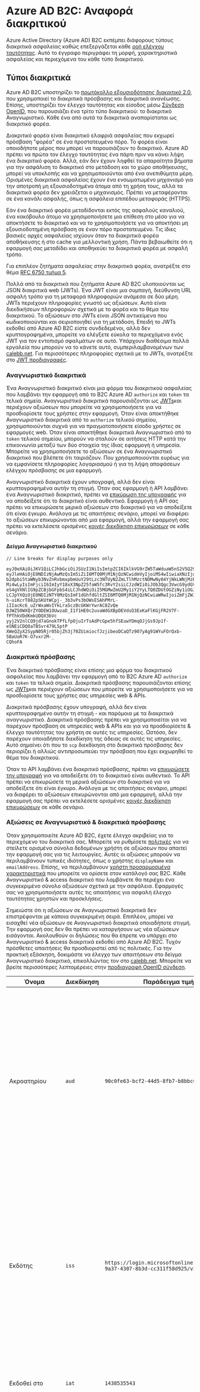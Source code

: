 <properties
    pageTitle="B2C καταλόγου Azure Active Directory | Microsoft Azure"
    description="Οι τύποι των διακριτικά εκδοθεί στο το B2C Azure Active Directory."
    services="active-directory-b2c"
    documentationCenter=""
    authors="dstrockis"
    manager="mbaldwin"
    editor=""/>

<tags
    ms.service="active-directory-b2c"
    ms.workload="identity"
    ms.tgt_pltfrm="na"
    ms.devlang="na"
    ms.topic="article"
    ms.date="07/22/2016"
    ms.author="dastrock"/>


# <a name="azure-ad-b2c-token-reference"></a>Azure AD B2C: Αναφορά διακριτικού

Azure Active Directory (Azure AD) B2C εκπέμπει διάφορους τύπους διακριτικά ασφαλείας καθώς επεξεργάζεται κάθε [ροή ελέγχου ταυτότητας](active-directory-b2c-apps.md). Αυτό το έγγραφο περιγράφει τη μορφή, χαρακτηριστικά ασφαλείας και περιεχόμενα του κάθε τύπο διακριτικού.

## <a name="types-of-tokens"></a>Τύποι διακριτικά

Azure AD B2C υποστηρίζει το [πρωτόκολλο εξουσιοδότησης διακριτικό 2.0](active-directory-b2c-reference-protocols.md), που χρησιμοποιεί το διακριτικά πρόσβασης και διακριτικά ανανέωσης. Επίσης, υποστηρίζει τον έλεγχο ταυτότητας και είσοδος μέσω [Σύνδεση OpenID](active-directory-b2c-reference-protocols.md), που παρουσιάζει ένα τρίτο τύπο διακριτικού: το διακριτικό Αναγνωριστικό. Κάθε ένα από αυτά τα διακριτικά αναπαρίσταται ως διακριτικό φορέα.

Διακριτικό φορέα είναι διακριτικό ελαφριά ασφαλείας που εκχωρεί πρόσβαση "φορέα" σε ένα προστατευμένο πόρο. Το φορέα είναι οποιοδήποτε μέρος που μπορεί να παρουσιάζουν το διακριτικό. Azure AD πρέπει να πρώτα τον έλεγχο ταυτότητας ένα πάρτι πριν να κάνει λήψη ένα διακριτικό φορέα. Αλλά, εάν δεν έχουν ληφθεί τα απαραίτητα βήματα για την ασφάλιση το διακριτικό στο μετάδοση και το χώρο αποθήκευσης, μπορεί να υποκλοπής και να χρησιμοποιούνται από ένα ανεπιθύμητα μέρη. Ορισμένες διακριτικά ασφαλείας έχουν ένα ενσωματωμένο μηχανισμό για την αποτροπή μη εξουσιοδοτημένα άτομα από τη χρήση τους, αλλά τα διακριτικά φορέα δεν χρειάζεται ο μηχανισμός. Πρέπει να μεταφέρονται σε ένα κανάλι ασφαλής, όπως η ασφάλεια επιπέδου μεταφοράς (HTTPS).

Εάν ένα διακριτικό φορέα μεταδίδονται εκτός της ασφαλούς καναλιού, ένα κακόβουλο άτομο να χρησιμοποιήσετε μια επίθεση στο μέσο για να αποκτήσετε το διακριτικό και να το χρησιμοποιήσετε για να αποκτήσει μη εξουσιοδοτημένη πρόσβαση σε έναν πόρο προστατευμένο. Τις ίδιες βασικές αρχές ασφαλείας ισχύουν όταν τα διακριτικά φορέα αποθήκευσης ή στο cache για μελλοντική χρήση. Πάντα βεβαιωθείτε ότι η εφαρμογή σας μεταδίδει και αποθηκεύει τα διακριτικά φορέα με ασφαλή τρόπο.

Για επιπλέον ζητήματα ασφαλείας στην διακριτικά φορέα, ανατρέξτε στο θέμα [RFC 6750 τμήμα 5](http://tools.ietf.org/html/rfc6750).

Πολλά από τα διακριτικά που ζητήματα Azure AD B2C υλοποιούνται ως JSON διακριτικά web (JWTs). Ένα JWT είναι μια συμπαγή, διεύθυνση URL ασφαλή τρόπο για τη μεταφορά πληροφοριών ανάμεσα σε δύο μέρη. JWTs περιέχουν πληροφορίες γνωστό ως αξιώσεων. Αυτά είναι διεκδικήσεων πληροφοριών σχετικά με το φορέα και το θέμα του διακριτικού. Το αξιώσεων στο JWTs είναι JSON αντικείμενα που κωδικοποιούνται και σειριοποιηθεί για τη μετάδοση. Επειδή το JWTs εκδοθεί από Azure AD B2C είστε συνδεδεμένοι, αλλά δεν κρυπτογραφημένα, μπορείτε να ελέγξετε εύκολα τα περιεχόμενα ενός JWT για τον εντοπισμό σφαλμάτων σε αυτό. Υπάρχουν διαθέσιμα πολλά εργαλεία που μπορούν να το κάνετε αυτό, συμπεριλαμβανομένων των [calebb.net](http://calebb.net). Για περισσότερες πληροφορίες σχετικά με το JWTs, ανατρέξτε στο [JWT προδιαγραφές](http://self-issued.info/docs/draft-ietf-oauth-json-web-token.html).

### <a name="id-tokens"></a>Αναγνωριστικό διακριτικά

Ένα Αναγνωριστικό διακριτικό είναι μια φόρμα του διακριτικού ασφαλείας που λαμβάνει την εφαρμογή από το B2C Azure AD `authorize` και `token` τα τελικά σημεία. Αναγνωριστικό διακριτικά παρουσιάζονται ως [JWTs](#types-of-tokens)και περιέχουν αξιώσεων που μπορείτε να χρησιμοποιήσετε για να προσδιορίσετε τους χρήστες στην εφαρμογή. Όταν είναι αποκτήθηκε Αναγνωριστικό διακριτικά από το `authorize` τελικού σημείου, χρησιμοποιούνται συχνά για να πραγματοποιήσετε είσοδο χρήστες σε εφαρμογές web. Όταν είναι αποκτήθηκε διακριτικά Αναγνωριστικό από το `token` τελικού σημείου, μπορούν να σταλούν σε αιτήσεις HTTP κατά την επικοινωνία μεταξύ των δύο στοιχεία της ίδιας εφαρμογή ή υπηρεσία. Μπορείτε να χρησιμοποιήσετε το αξιώσεων σε ένα Αναγνωριστικό διακριτικό που βλέπετε ότι ταιριάζουν. Που χρησιμοποιούνται ευρέως για να εμφανίσετε πληροφορίες λογαριασμού ή για τη λήψη αποφάσεων ελέγχου πρόσβασης σε μια εφαρμογή.  

Αναγνωριστικό διακριτικά έχουν υπογραφή, αλλά δεν είναι κρυπτογραφημένα αυτήν τη στιγμή. Όταν σας εφαρμογή ή API λαμβάνει ένα Αναγνωριστικό διακριτικό, πρέπει να [επικύρωση της υπογραφής](#token-validation) για να αποδείξετε ότι το διακριτικό είναι αυθεντικό. Εφαρμογή ή API σας πρέπει να επικυρώσετε μερικά αξιώσεων στο διακριτικό για να αποδείξετε ότι είναι έγκυρο. Ανάλογα με τις απαιτήσεις σενάριο, μπορεί να διαφέρει το αξιώσεων επικυρώνονται από μια εφαρμογή, αλλά την εφαρμογή σας πρέπει να εκτελέσετε ορισμένες [κοινές διεκδίκηση επικυρώσεων](#token-validation) σε κάθε σενάριο.

#### <a name="sample-id-token"></a>Δείγμα Αναγνωριστικό διακριτικού
```
// Line breaks for display purposes only

eyJ0eXAiOiJKV1QiLCJhbGciOiJSUzI1NiIsImtpZCI6IklkVG9rZW5TaWduaW5nS2V5Q29udGFpbmVyIn0.
eyJleHAiOjE0NDIzNjAwMzQsIm5iZiI6MTQ0MjM1NjQzNCwidmVyIjoiMS4wIiwiaXNzIjoiaHR0cHM6Ly9s
b2dpbi5taWNyb3NvZnRvbmxpbmUuY29tLzc3NTUyN2ZmLTlhMzctNDMwNy04YjNkLWNjMzExZjU4ZDkyNS92
Mi4wLyIsImFjciI6ImIyY18xX3NpZ25faW5fc3RvY2siLCJzdWIiOiJOb3Qgc3VwcG9ydGVkIGN1cnJlbnRs
eS4gVXNlIG9pZCBjbGFpbS4iLCJhdWQiOiI5MGMwZmU2My1iY2YyLTQ0ZDUtOGZiNy1iOGJiYzBiMjlkYzYi
LCJpYXQiOjE0NDIzNTY0MzQsImF1dGhfdGltZSI6MTQ0MjM1NjQzNCwiaWRwIjoiZmFjZWJvb2suY29tIn0.
h-uiKcrT882pSKUtWCpj-_3b3vPs3bOWsESAhPMrL-iIIacKc6_uZrWxaWvIYkLra5czBcGKWrYwrAC8ZvQe
DJWZ50WXQrZYODEW1OUwzaD_I1f1HE0c2uvaWdGXBpDEVdsD3ExKaFlKGjFR2V7F-fPThkVDdKmkUDQX3bVc
yyj2V2nlCQ9jd7aGnokTPfLfpOjuIrTsAdPcGpe5hfSEuwYDmqOJjGs9Jp1f-eSNEiCDQOaTBSvr479L5ptP
XWeQZyX2SypN05Rjr05bjZh3j70ZUimiocfJzjibeoDCaQTz907yAg91WYuFOrQxb-5BaUoR7K-O7vxr2M-_
CQhoFA

```

### <a name="access-tokens"></a>Διακριτικά πρόσβασης

Ένα διακριτικό πρόσβασης είναι επίσης μια φόρμα του διακριτικού ασφαλείας που λαμβάνει την εφαρμογή από το B2C Azure AD `authorize` και `token` τα τελικά σημεία. Διακριτικά πρόσβασης παρουσιάζονται επίσης ως [JWTs](#types-of-tokens)και περιέχουν αξιώσεων που μπορείτε να χρησιμοποιήσετε για να προσδιορίσετε τους χρήστες σας υπηρεσίες web & APIs.

Διακριτικά πρόσβασης έχουν υπογραφή, αλλά δεν είναι κρυπτογραφημένο αυτήν τη στιγμή - και παρόμοια με τα διακριτικά αναγνωριστικό.  Διακριτικά πρόσβασης πρέπει να χρησιμοποιείται για να παρέχουν πρόσβαση σε υπηρεσίες web & APIs και για να προσδιορίσετε & έλεγχο ταυτότητας του χρήστη σε αυτές τις υπηρεσίες.  Ωστόσο, δεν παρέχουν οποιαδήποτε διεκδίκηση της άδειας σε αυτές τις υπηρεσίες.  Αυτό σημαίνει ότι που το `scp` διεκδίκηση στο διακριτικά πρόσβασης δεν περιορίζει ή αλλιώς αντιπροσωπεύει την πρόσβαση που έχει εκχωρηθεί το θέμα του διακριτικού.

Όταν το API λαμβάνει ένα διακριτικό πρόσβασης, πρέπει να [επικυρώσετε την υπογραφή](#token-validation) για να αποδείξετε ότι το διακριτικό είναι αυθεντικό. Το API πρέπει να επικυρώσετε τη μερικά αξιώσεων στο διακριτικό για να αποδείξετε ότι είναι έγκυρο. Ανάλογα με τις απαιτήσεις σενάριο, μπορεί να διαφέρει το αξιώσεων επικυρώνονται από μια εφαρμογή, αλλά την εφαρμογή σας πρέπει να εκτελέσετε ορισμένες [κοινές διεκδίκηση επικυρώσεων](#token-validation) σε κάθε σενάριο.

### <a name="claims-in-id--access-tokens"></a>Αξιώσεις σε Αναγνωριστικό & διακριτικά πρόσβασης

Όταν χρησιμοποιείτε Azure AD B2C, έχετε έλεγχο ακριβείας για το περιεχόμενο του διακριτικά σας. Μπορείτε να ρυθμίσετε [πολιτικές](active-directory-b2c-reference-policies.md) για να στείλετε ορισμένα σύνολα δεδομένων χρήστη σε αξιώσεων που απαιτεί την εφαρμογή σας για τις λειτουργίες. Αυτές οι αξιώσεις μπορούν να περιλαμβάνουν τυπικές ιδιότητες, όπως ο χρήστης `displayName` και `emailAddress`. Επίσης, να περιλαμβάνουν [χρήστη προσαρμοσμένα χαρακτηριστικά](active-directory-b2c-reference-custom-attr.md) που μπορείτε να ορίσετε στον κατάλογό σας B2C. Κάθε Αναγνωριστικό & access διακριτικό που λαμβάνετε θα περιέχει ένα συγκεκριμένο σύνολο αξιώσεων σχετικά με την ασφάλεια. Εφαρμογές σας να χρησιμοποιήσετε αυτές τις απαιτήσεις για ασφαλή έλεγχο ταυτότητας χρηστών και προσκλήσεις.

Σημειώστε ότι η αξιώσεων σε Αναγνωριστικό διακριτικά δεν επιστρέφονται με κάποια συγκεκριμένη σειρά. Επιπλέον, μπορεί να εισαχθεί νέα αξιώσεων σε Αναγνωριστικό διακριτικά οποιαδήποτε στιγμή. Την εφαρμογή σας δεν θα πρέπει να καταργήσουν ως νέα αξιώσεων εισάγονται. Ακολουθούν οι δηλώσεις που θα έπρεπε να υπάρχει στο Αναγνωριστικό & access διακριτικά εκδοθεί από Azure AD B2C. Τυχόν πρόσθετες απαιτήσεις θα προσδιοριστεί από τις πολιτικές. Για την πρακτική εξάσκηση, δοκιμάστε να έλεγχο των απαιτήσεων στο δείγμα Αναγνωριστικό διακριτικό, επικολλώντας τον στο [calebb.net](http://calebb.net). Μπορείτε να βρείτε περισσότερες λεπτομέρειες στην [προδιαγραφή OpenID σύνδεση](http://openid.net/specs/openid-connect-core-1_0.html).

| Όνομα | Διεκδίκηση | Παράδειγμα τιμής | Περιγραφή |
| ----------------------- | ------------------------------- | ------------ | --------------------------------- |
| Ακροατηρίου | `aud` | `90c0fe63-bcf2-44d5-8fb7-b8bbc0b29dc6` | Μια απαίτηση ακροατηρίου προσδιορίζει στον παραλήπτη που θέλετε από το διακριτικό. Azure AD B2C, το κοινό είναι Αναγνωριστικό εφαρμογής της εφαρμογής σας, όπως στους οποίους έχουν ανατεθεί την εφαρμογή σας στην πύλη καταχώρηση εφαρμογής. Την εφαρμογή σας θα πρέπει να Επικυρώστε αυτήν την τιμή και να απορρίψετε το διακριτικό, εάν δεν ταιριάζει. |
| Εκδότης | `iss` | `https://login.microsoftonline.com/775527ff-9a37-4307-8b3d-cc311f58d925/v2.0/` | Το αίτημα αυτό προσδιορίζει την υπηρεσία διακριτικού ασφαλείας (STS), το που κατασκευάζει και επιστρέφει το διακριτικό. Προσδιορίζει επίσης τον κατάλογο Azure AD με την οποία ο χρήστης έχει ελεγχθεί η ταυτότητα. Εφαρμογή σας θα πρέπει να επικυρώσετε τη διεκδίκηση εκδότη για να βεβαιωθείτε ότι το διακριτικό προήλθε από το τελικό σημείο v2.0. |
| Εκδοθεί στο | `iat` | `1438535543` | Το αίτημα αυτό είναι ο χρόνος στο οποίο έχει εκδοθεί το διακριτικό, που αντιπροσωπεύονται σε χρονική σήμανση χρόνου. |
| Ώρα λήξης | `exp` | `1438539443` | Η ώρα λήξης διεκδίκηση είναι η ώρα κατά την οποία το διακριτικό μετατρέπεται σε μη έγκυρη, που αντιπροσωπεύονται σε χρονική σήμανση χρόνου. Εφαρμογή σας πρέπει να χρησιμοποιήσετε το αίτημα για να επιβεβαιώσετε την εγκυρότητα της διάρκειας ζωής διακριτικού.  |
| Όχι πριν από | `nbf` | `1438535543` | Το αίτημα αυτό είναι ο χρόνος με τον οποίο το διακριτικό θα είναι έγκυρο, αναπαρίσταται σε χρονική σήμανση χρόνου. Αυτή είναι συνήθως η ίδια με την ώρα που έχει εκδοθεί από το διακριτικό. Εφαρμογή σας πρέπει να χρησιμοποιήσετε το αίτημα για να επιβεβαιώσετε την εγκυρότητα της διάρκειας ζωής διακριτικού.  |
| Έκδοση | `ver` | `1.0` | Αυτή είναι η έκδοση του διακριτικού Αναγνωριστικό, όπως ορίζεται από το Azure AD. |
| Κατακερματισμός κώδικα | `c_hash` | `SGCPtt01wxwfgnYZy2VJtQ` | Ο κατακερματισμός κώδικα περιλαμβάνεται σε ένα Αναγνωριστικό διακριτικού μόνο όταν το διακριτικό εκδίδεται μαζί με έναν κωδικό εξουσιοδότησης διακριτικό 2.0. Ο κατακερματισμός κώδικας μπορεί να χρησιμοποιηθεί για την επικύρωση της αυθεντικότητας έναν κωδικό εξουσιοδότησης. Δείτε τη [σύνδεση OpenID προδιαγραφή](http://openid.net/specs/openid-connect-core-1_0.html) για περισσότερες λεπτομέρειες σχετικά με τον τρόπο για να εκτελέσετε αυτή η επικύρωση. |
| Κατακερματισμός διακριτικό πρόσβασης | `at_hash` | `SGCPtt01wxwfgnYZy2VJtQ` | Μια κατακερματισμός διακριτικό πρόσβασης περιλαμβάνει ένα Αναγνωριστικό διακριτικό μόνο όταν το διακριτικό εκδίδεται μαζί με ένα διακριτικό πρόσβασης OAuth 2.0. Μια κατακερματισμός διακριτικού πρόσβασης μπορεί να χρησιμοποιηθεί για την επικύρωση της αυθεντικότητας ένα διακριτικό πρόσβασης. Δείτε τη [σύνδεση OpenID προδιαγραφή](http://openid.net/specs/openid-connect-core-1_0.html) για περισσότερες λεπτομέρειες σχετικά με τον τρόπο για να εκτελέσετε αυτή η επικύρωση. |
| Nonce | `nonce` | `12345` | Μια nonce είναι μια στρατηγική που χρησιμοποιείται για τον περιορισμό επιθέσεις διακριτικού αναπαραγωγής. Εφαρμογή σας να καθορίσετε μια nonce σε μια πρόσκληση σε εξουσιοδότησης χρησιμοποιώντας το `nonce` ερώτημα παραμέτρων. Η τιμή που παρέχετε στην πρόσκληση σε θα είναι που εκπέμπει χωρίς τροποποίηση στο το `nonce` διεκδίκηση μόνο ενός διακριτικού Αναγνωριστικό. Αυτό σας επιτρέπει την εφαρμογή σας για να επιβεβαιώσετε την τιμή έναντι της τιμής του που καθορίζεται στο την αίτηση, η οποία associates περίοδο λειτουργίας της εφαρμογής με δεδομένη διακριτικό Αναγνωριστικό. Εφαρμογή σας θα πρέπει να εκτελεί αυτό επικύρωση κατά τη διαδικασία διακριτικού επικύρωσης Αναγνωριστικό. |
| Θέμα | `sub` | `Not supported currently. Use oid claim.` | Αυτό είναι ένα κεφάλαιο σχετικά με την οποία το διακριτικό διεκδικήσεις πληροφορίες, όπως ο χρήστης της εφαρμογής. Αυτή η τιμή είναι αμετάβλητες και δεν μπορούν να εκ νέου ή να τα χρησιμοποιήσετε πάλι. Μπορεί να χρησιμοποιηθεί για την εκτέλεση ελέγχων εξουσιοδότησης ασφαλής, όπως όταν το διακριτικό χρησιμοποιείται για να αποκτήσετε πρόσβαση σε έναν πόρο. Ωστόσο, το θέμα αίτημα δεν έχει υλοποιηθεί ακόμη στο το B2C Azure AD. Θα πρέπει να ρυθμίσετε τις πολιτικές σας για να συμπεριλάβετε το Αναγνωριστικό αντικειμένου `oid` διεκδίκηση και χρησιμοποιήστε την τιμή για να Προσδιορίστε τους χρήστες, αντί να χρησιμοποιήσετε το θέμα αίτημα για έλεγχο ταυτότητας. |
| Αναφορά κλάσης περιβάλλον ελέγχου ταυτότητας | `acr` | `b2c_1_sign_in` | Αυτό είναι το όνομα της πολιτικής που χρησιμοποιήθηκε για να αποκτήσετε το διακριτικό Αναγνωριστικό.  |
| Έλεγχος ταυτότητας χρόνου | `auth_time` | `1438535543` | Το αίτημα αυτό είναι ο χρόνος με τον οποίο ένα χρήστη τελευταίας καταχώρησης τα διαπιστευτήρια, που αντιπροσωπεύονται σε χρονική σήμανση χρόνου. |


### <a name="refresh-tokens"></a>Ανανεώστε τα διακριτικά

Ανανεώστε τα διακριτικά είναι διακριτικά ασφάλειας που να χρησιμοποιήσετε την εφαρμογή σας για να αποκτήσετε νέο Αναγνωριστικό διακριτικά και πρόσβασης διακριτικά σε μια ροή διακριτικό 2.0. Παρέχουν την εφαρμογή σας με μακροπρόθεσμες πρόσβασης σε πόρους εκ μέρους χρήστες χωρίς να απαιτείται αλληλεπίδραση με αυτούς τους χρήστες.

Για να λάβετε μια ανανέωση διακριτικού στο διακριτικού απάντηση, σας πρέπει να αίτησης εφαρμογής του `offline_acesss` εύρος. Για να μάθετε περισσότερα σχετικά με το `offline_access` εμβέλεια, ανατρέξτε στην [αναφορά πρωτόκολλο Azure AD B2C](active-directory-b2c-reference-protocols.md).

Ανανεώστε τα διακριτικά είναι και θα είναι πάντα, αδιαφανές για την εφαρμογή σας. Αυτές εκδίδονται από Azure AD και μπορεί να είναι επιθεώρηση και ερμηνεύεται μόνο από Azure AD. Είναι μεγάλης διάρκειας, αλλά την εφαρμογή σας δεν πρέπει να γράφονται με την προοπτική που θα τελευταίος ενός διακριτικού ανανέωσης για μια συγκεκριμένη χρονική περίοδο. Ανανέωση διακριτικά μπορεί να ακυρωθεί ανά πάσα στιγμή, για διάφορους λόγους. Ο μόνος τρόπος για να γνωρίζω αν μια ανανέωση διακριτικού είναι έγκυρη εφαρμογή σας είναι να δοκιμάσετε να την εξαργύρωση, κάνοντας μια αίτηση διακριτικού Azure AD.

Κατά την εξαργύρωση ενός διακριτικού ανανέωσης για έναν νέο κωδικό (και εάν η εφαρμογή σας έχει παραχωρηθεί τα `offline_access` εύρος), θα λάβετε έναν νέο κωδικό ανανέωση στην διακριτικού απάντηση. Θα πρέπει να αποθηκεύσετε το διακριτικό που μόλις έχει εκδοθεί ανανέωσης. Αυτό πρέπει να αντικαταστήσετε το διακριτικό ανανέωση είχατε χρησιμοποιήσει προηγουμένως στην αίτηση. Αυτό σας βοηθά να εξασφαλίσετε ότι σας διακριτικά ανανέωση εξακολουθεί να ισχύει για το χρονικό διάστημα όσο το δυνατόν.

## <a name="token-validation"></a>Επικύρωση διακριτικού

Για να επικυρώσετε ενός διακριτικού, την εφαρμογή σας πρέπει να ελέγξετε η υπογραφή και αξιώσεων του διακριτικού.

Πολλές βιβλιοθήκες Άνοιγμα αρχείου προέλευσης είναι διαθέσιμες για την επικύρωση JWTs, ανάλογα με τη γλώσσα που προτιμάτε. Συνιστάται να εξερευνήσετε αυτές τις επιλογές αντί να υλοποιήσετε το δικό σας λογικής επικύρωσης. Οι πληροφορίες σε αυτόν τον Οδηγό μπορεί να σας βοηθήσει να μάθετε πώς να χρησιμοποιείτε σωστά αυτές τις βιβλιοθήκες.

### <a name="validate-the-signature"></a>Επικύρωση της υπογραφής
Μια JWT περιέχει τρία τμήματα, διαχωρισμένα με το `.` χαρακτήρα. Το πρώτο τμήμα είναι η **κεφαλίδα**, το δεύτερο είναι το **κύριο σώμα**και το τρίτο είναι η **υπογραφή**. Στο τμήμα υπογραφής μπορεί να χρησιμοποιηθεί για την επικύρωση της αυθεντικότητας το διακριτικό, έτσι ώστε να είναι αξιόπιστο από την εφαρμογή σας.

Azure AD B2C διακριτικά έχετε εισέλθει με τη χρήση αλγόριθμους κρυπτογράφησης ασύμμετρη βιομηχανικών προτύπων, όπως RSA 256. Η κεφαλίδα του διακριτικού περιέχει πληροφορίες σχετικά με τη μέθοδο κλειδί και κρυπτογράφησης που χρησιμοποιείται για την είσοδο το διακριτικό:

```
{
        "typ": "JWT",
        "alg": "RS256",
        "kid": "GvnPApfWMdLRi8PDmisFn7bprKg"
}
```

Το `alg` διεκδίκηση υποδεικνύει τον αλγόριθμο που χρησιμοποιήθηκε για να πραγματοποιήσετε το διακριτικό. Το `kid` διεκδίκηση υποδεικνύει το συγκεκριμένο δημόσιο κλειδί που χρησιμοποιήθηκε για να πραγματοποιήσετε το διακριτικό.

Οποιαδήποτε στιγμή, Azure AD μπορεί να συνδεθείτε ενός διακριτικού, χρησιμοποιώντας ένα από ένα ορισμένο σύνολο ζεύγη δημόσιων-ιδιωτικών κλειδιών. Azure AD Περιστρέφει το δυνατό σύνολο πλήκτρα περιοδικά, ώστε να την εφαρμογή σας πρέπει να γράφονται χειρισμού αυτόματα αυτές τις βασικές αλλαγές. Ένα λογικό συχνότητα για να ελέγξετε για ενημερώσεις για τη δημόσια κλειδιά που χρησιμοποιούνται από το Azure AD είναι κάθε 24 ώρες.

Azure AD B2C έχει ένα τελικό σημείο σύνδεσης OpenID μετα-δεδομένων. Αυτό σας επιτρέπει εφαρμογών για τη λήψη πληροφοριών σχετικά με το Azure AD B2C κατά το χρόνο εκτέλεσης. Αυτές οι πληροφορίες περιλαμβάνουν τα τελικά σημεία διακριτικού περιεχομένων και διακριτικό υπογραφής πλήκτρα. Στον κατάλογο B2C περιέχει ένα έγγραφο μετα-δεδομένων JSON για κάθε πολιτική. Για παράδειγμα, το έγγραφο μετα-δεδομένων για το `b2c_1_sign_in` πολιτικής στην το `fabrikamb2c.onmicrosoft.com` βρίσκεται στο:

```
https://login.microsoftonline.com/fabrikamb2c.onmicrosoft.com/v2.0/.well-known/openid-configuration?p=b2c_1_sign_in
```

`fabrikamb2c.onmicrosoft.com`είναι ο κατάλογος B2C που χρησιμοποιείται για τον έλεγχο ταυτότητας χρήστη, και `b2c_1_sign_in` είναι η πολιτική που χρησιμοποιείται για να αποκτήσετε το διακριτικό. Για να προσδιορίσετε την πολιτική που χρησιμοποιήθηκε για την υπογραφή ενός διακριτικού (και πού να απευθυνθείτε για τη λήψη τα μετα-δεδομένα), έχετε δύο επιλογές. Πρώτα, περιλαμβάνει το όνομα της πολιτικής του `acr` διεκδίκηση στο διακριτικό. Μπορείτε να ανάλυση αξιώσεων από το σώμα του JWT από βάσης 64 αποκωδικοποίηση σώμα και αποσειριοποίηση τη συμβολοσειρά JSON που προκύπτει. Το `acr` διεκδίκηση θα είναι το όνομα της πολιτικής που χρησιμοποιήθηκε για την έκδοση το διακριτικό.  Σας άλλη επιλογή είναι να κωδικοποιείτε την πολιτική στην τιμή του `state` παραμέτρου κατά την έκδοση της αίτησης και, στη συνέχεια, αποκωδικοποιείτε για να προσδιορίσετε την πολιτική που χρησιμοποιήθηκε. Είτε η μέθοδος είναι έγκυρη.

Το έγγραφο μετα-δεδομένων είναι ένα αντικείμενο JSON που περιέχει πολλά τμήματα χρήσιμες πληροφορίες. Αυτά περιλαμβάνουν τη θέση του τα τελικά σημεία που απαιτούνται για την εκτέλεση OpenID σύνδεση ελέγχου ταυτότητας. Επίσης, περιλαμβάνουν `jwks_uri`, που σας δίνει τη θέση του συνόλου των δημόσιων κλειδιών που χρησιμοποιούνται για να πραγματοποιήσετε διακριτικά. Ότι θέση παρέχεται εδώ, αλλά είναι καλύτερο για τη λήψη της θέσης δυναμικά χρησιμοποιώντας το έγγραφο μετα-δεδομένων και ανάλυση ανάληψη `jwks_uri`:

```
https://login.microsoftonline.com/fabrikamb2c.onmicrosoft.com/discovery/v2.0/keys?p=b2c_1_sign_in
```

Το έγγραφο JSON βρίσκεται σε αυτήν τη διεύθυνση URL περιέχει όλες τις δημόσιες βασικές πληροφορίες χρησιμοποιείται σε μια συγκεκριμένη χρονική. Να χρησιμοποιήσετε την εφαρμογή σας το `kid` διεκδίκηση της κεφαλίδας JWT για να επιλέξετε το δημόσιο κλειδί στο έγγραφο JSON που χρησιμοποιείται για την υπογραφή ενός συγκεκριμένου διακριτικού. Στη συνέχεια, να μπορεί να εκτελέσει επικύρωση της υπογραφής, χρησιμοποιώντας το σωστό δημόσιο κλειδί και ο υποδεικνυόμενος αλγόριθμος.

Μια περιγραφή του τρόπου εκτέλεσης επικύρωση της υπογραφής είναι εκτός του αντικειμένου αυτού του εγγράφου. Πολλές βιβλιοθήκες Άνοιγμα αρχείου προέλευσης είναι διαθέσιμες για να σας βοηθήσει με αυτό, εάν τον χρειάζεστε.

### <a name="validate-the-claims"></a>Επικυρώστε τις απαιτήσεις
Όταν σας εφαρμογή ή API λαμβάνει ένα Αναγνωριστικό διακριτικό, αυτό πρέπει να κάνετε επίσης πολλές ελέγχων προς τις αντίστοιχες απαιτήσεις στο διακριτικό Αναγνωριστικό. Αυτά περιλαμβάνουν, αλλά δεν είστε υποχρεωμένοι να:

- Το αίτημα **ακροατηρίου** : αυτό επαληθεύει ότι το διακριτικό Αναγνωριστικό που περιμένατε να δοθεί για την εφαρμογή σας.
- Οι δηλώσεις **όχι πριν από** και την **ώρα λήξης** : αυτά Επιβεβαιώστε ότι το διακριτικό Αναγνωριστικό δεν έχει λήξει.
- Το αίτημα **εκδότη** : αυτό επαληθεύει ότι το διακριτικό έχει εκδοθεί για την εφαρμογή σας από Azure AD.
- Το **nonce**: Αυτή είναι μια στρατηγική για μετριασμού επίθεση διακριτικού αναπαραγωγής.

Για μια πλήρη λίστα των επικυρώσεων θα πρέπει να εκτελέσετε την εφαρμογή σας, ανατρέξτε στην [προδιαγραφή OpenID σύνδεση](https://openid.net). Λεπτομέρειες τις αναμενόμενες τιμές για αυτές τις απαιτήσεις περιλαμβάνονται στην προηγούμενη [ενότητα διακριτικού](#types-of-tokens).  

## <a name="token-lifetimes"></a>Η διάρκεια ζωής διακριτικού

Το παρακάτω διακριτικού διάρκεια ζωής παρέχονται για περαιτέρω τις γνώσεις σας. Μπορούν να σας βοηθήσουν κατά την ανάπτυξη και εντοπισμός σφαλμάτων εφαρμογών. Σημειώστε ότι οι εφαρμογές σας δεν πρέπει να υπογράψει κάποιος πρέπει να περιμένουν οποιαδήποτε από αυτές τις διάρκεια ζωής για να παραμένουν σταθερές. Μπορούν να και θα αλλάξει.  Μπορείτε να διαβάσετε περισσότερα σχετικά με την προσαρμογή του διακριτικού διάρκεια ζωής στο Azure AD B2C [εδώ](active-directory-b2c-token-session-sso.md).

| Διακριτικού | Διάρκεια ζωής | Περιγραφή |
| ----------------------- | ------------------------------- | ------------ |
| Αναγνωριστικό διακριτικά | Μία ώρα | Αναγνωριστικό διακριτικά είναι συνήθως έγκυρες για κάθε ώρα. Εφαρμογή web της να χρησιμοποιήσετε αυτήν τη διάρκεια ζωής για να διατηρήσετε το δικό της περιόδους λειτουργίας με χρήστες (συνιστάται). Μπορείτε επίσης να επιλέξετε μια διαφορετική περίοδο λειτουργίας διάρκεια ζωής. Εάν η εφαρμογή σας πρέπει να λάβετε ένα νέο Αναγνωριστικό διακριτικού, πρέπει απλώς να κάνετε μια νέα αίτηση εισόδου Azure AD. Εάν ένας χρήστης έχει μια περίοδο λειτουργίας περιήγησης έγκυρη με Azure AD, αυτός ο χρήστης δεν μπορεί να απαιτείται για να εισαγάγετε ξανά τα διαπιστευτήρια. |
| Ανανεώστε τα διακριτικά | Έως και 14 ημέρες | Ένα μεμονωμένο ανανέωση διακριτικό ισχύει για έως και 14 ημέρες. Ωστόσο, ενός διακριτικού ανανέωσης μπορεί να καταστούν μη έγκυροι οποιαδήποτε στιγμή για διάφορους λόγους. Εφαρμογή σας θα πρέπει να συνεχίσετε να προσπαθήσει να χρησιμοποιήσει ενός διακριτικού ανανέωση μέχρι η αίτηση αποτυγχάνει ή μέχρι την εφαρμογή σας αντικαθιστά το διακριτικό Ανανέωση με ένα νέο.  Ένα διακριτικό ανανέωση επίσης να καταστούν μη έγκυροι εάν έχει περάσει 90 ημέρες από ο χρήστης εισαγάγει τελευταία διαπιστευτήρια. |
| Κωδικοί εξουσιοδότησης | Πέντε λεπτά | Οι κωδικοί εξουσιοδότησης είναι σκόπιμα μικρής διάρκειας. Αυτά θα πρέπει να εξαργυρώσατε αμέσως για διακριτικά πρόσβασης, τα διακριτικά Αναγνωριστικό ή ανανέωση διακριτικά κατά τη λήψη. |
